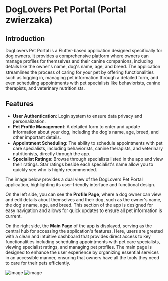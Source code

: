 # DogLovers Pet Portal (Portal zwierzaka)

## Introduction

DogLovers Pet Portal is a Flutter-based application designed specifically for dog owners. It provides a comprehensive platform where owners can manage profiles for themselves and their canine companions, including details like the owner's name, dog's name, age, and breed. The application streamlines the process of caring for your pet by offering functionalities such as logging in, managing pet information through a detailed form, and even scheduling appointments with pet specialists like behaviorists, canine therapists, and veterinary nutritionists.

## Features

- **User Authentication**: Login system to ensure data privacy and personalization.
- **Pet Profile Management**: A detailed form to enter and update information about your dog, including the dog's name, age, breed, and other important details.
- **Appointment Scheduling**: The ability to schedule appointments with pet care specialists, including behaviorists, canine therapists, and veterinary nutritionists, directly through the app.
- **Specialist Ratings**: Browse through specialists listed in the app and view their ratings. Star ratings beside each specialist's name allow you to quickly see who is highly recommended.



The image below provides a dual view of the DogLovers Pet Portal application, highlighting its user-friendly interface and functional design. 

On the left side, you can see the **Profile Page**, where a dog owner can view and edit details about themselves and their dog, such as the owner's name, the dog's name, age, and breed. This section of the app is designed for easy navigation and allows for quick updates to ensure all pet information is current.

On the right side, the **Main Page** of the app is displayed, serving as the central hub for accessing the application's features. Here, users are greeted with a clean and intuitive dashboard that provides direct access to key functionalities including scheduling appointments with pet care specialists, viewing specialist ratings, and managing pet profiles. The main page is designed to enhance the user experience by organizing essential services in an accessible manner, ensuring that owners have all the tools they need to care for their pets efficiently.


![image](https://github.com/Beata12/flutter/assets/38575612/529542bd-357f-4a94-b326-64ec5b34f687)                ![image](https://github.com/Beata12/flutter/assets/38575612/aafcaf24-6733-409f-bd97-a2e425f0e0d5)
